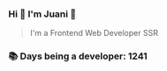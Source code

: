 ### Hi 👋 I&#39;m Juani 🦁

> I&#39;m a Frontend Web Developer SSR

### 📚 Days being a developer: 1241
